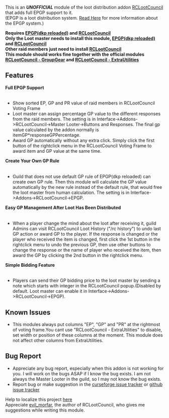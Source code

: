 This is an _**UNOFFICIAL**_ module of the loot distribution addon [RCLootCouncil](https://mods.curse.com/addons/wow/rclootcouncil) that adds full EPGP support to it.  
\(EPGP is a loot distribution system. [Read Here](http://www.epgpweb.com/help/system) for more information about the EPGP system.\)  

**Requires [EPGP(dkp reloaded)](https://mods.curse.com/addons/wow/epgp-dkp-reloaded) and [RCLootCouncil](https://mods.curse.com/addons/wow/rclootcouncil)**  
**Only the Loot master needs to install this module, [EPGP(dkp reloaded)](https://mods.curse.com/addons/wow/epgp-dkp-reloaded) and [RCLootCouncil](https://mods.curse.com/addons/wow/rclootcouncil)**  
**Other raid members just need to install [RCLootCouncil](https://mods.curse.com/addons/wow/rclootcouncil)**  
**This module should works fine together with the official modules [RCLootCouncil - GroupGear](https://mods.curse.com/addons/wow/rclootcouncil-groupgear) and [RCLootCouncil - ExtraUtilities](https://mods.curse.com/addons/wow/257427-rclootcouncil-extrautilities)**  

## Features
**Full EPGP Support**
######  
+ Show sorted EP, GP and PR value of raid members in RCLootCouncil Voting Frame  
+ Loot master can assign percentage GP value to the different responses from the raid members. The setting is in Interface->Addons->RCLootCouncil->Master Looter->Buttons and Responses. The final gp value calculated by the addon normally is itemGP*responseGPPercentage.  
+ Award GP automatically without any extra click. Simply click the first button of the rightclick menu in the RCLootCouncil Voting Frame to award item and GP value at the same time.

**Create Your Own GP Rule**
######
+ Guild that does not use default GP rule of EPGP(dkp reloaded) can create own GP rule. Then this module will calculate the GP value automatically by the new rule instead of the default rule, that would free the loot master from human calculation. The setting is in Interface->Addons->RCLootCouncil->EPGP.  

**Easy GP Management After Loot Has Been Distributed**
######
+ When a player change the mind about the loot after receiving it, guild Admins can visit RCLootCouncil Loot History ("/rc history") to undo last GP action or award GP to the player. If the response is changed or the player who received the item is changed, first click the 1st button in the rightclick menu to undo the previous GP, then use other buttons to change the response or the name of player who received the item, then award the GP by clicking the 2nd button in the rightclick menu.  

**Simple Bidding Feature**
######
+ Players can send their GP bidding price to the loot master by sending a note which starts with integer in the RCLootCouncil popup.(Disabled by default. Loot master can enable it in Interface->Addons->RCLootCouncil->EPGP).  

## Known Issues
+ This modules always put columns "EP", "GP" and "PR" at the rightmost of voting frame.You cant use "RCLootCouncil - ExtraUtilities" to disable, set width or position of these columns at the moment. This module does not affect other columns from ExtraUtilities.  

## Bug Report
+ Appreciate any bug report, especially when this addon is not working for you. I will work on the bugs ASAP if I know the bug exists. I am not always the Master Looter in the guild, so I may not know the bug exists.
+ Report bug or make suggestion in the [curseforge issue tracker](https://wow.curseforge.com/projects/rclootcouncil-epgp/issues) or [github issue tracker](https://github.com/SafeteeWoW/RCLootCouncil_EPGP/issues)

Help to localize this project [here](https://wow.curseforge.com/projects/rclootcouncil-epgp/localization)  
Appreciate [evil_morfar](https://mods.curse.com/members/evil_morfar), the author of RCLootCouncil, who gives me suggestions while writing this module.
